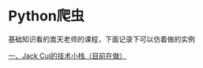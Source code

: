 # Python爬虫
基础知识看的嵩天老师的课程，下面记录下可以仿着做的实例

[一、Jack Cui的技术小栈（目前在做）](https://cuijiahua.com/blog/spider/)
